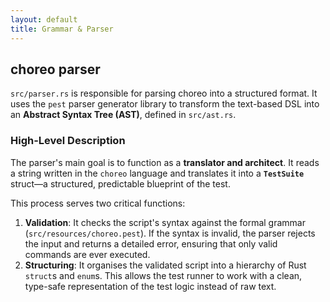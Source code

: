 ```yaml
---
layout: default
title: Grammar & Parser
---
```


## choreo parser

`src/parser.rs` is responsible for parsing choreo into a structured format. It uses the `pest` parser generator library
to transform the text-based DSL into an **Abstract Syntax Tree (AST)**, defined in `src/ast.rs`.

### High-Level Description

The parser's main goal is to function as a **translator and architect**. It reads a string written in the `choreo`
language and translates it into a **`TestSuite`** struct—a structured, predictable blueprint of the test.

This process serves two critical functions:

1. **Validation**: It checks the script's syntax against the formal grammar (`src/resources/choreo.pest`). If the syntax
   is invalid,
   the parser rejects the input and returns a detailed error, ensuring that only valid commands are ever executed.
2. **Structuring**: It organises the validated script into a hierarchy of Rust `struct`s and `enum`s.
   This allows the test runner to work with a clean, type-safe representation of the test logic instead of raw text.
